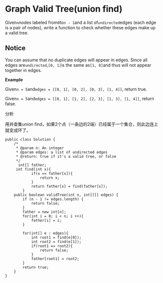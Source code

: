 # Graph Valid Tree\(union find\)

Given`n`nodes labeled from`0`to`n - 1`and a list of`undirected`edges \(each edge is a pair of nodes\), write a function to check whether these edges make up a valid tree.

## Notice

You can assume that no duplicate edges will appear in edges. Since all edges are`undirected`,`[0, 1]`is the same as`[1, 0]`and thus will not appear together in edges.

**Example**

Given`n = 5`and`edges = [[0, 1], [0, 2], [0, 3], [1, 4]]`, return true.

Given`n = 5`and`edges = [[0, 1], [1, 2], [2, 3], [1, 3], [1, 4]]`, return false.

分析

用并查集union find，如果2个点（一条边的2端）已经属于一个集合，则此边连上就变成环了。

```text
public class Solution {
    /*
     * @param n: An integer
     * @param edges: a list of undirected edges
     * @return: true if it's a valid tree, or false
     */
      int[] father;
     int find(int x){
            if(x == father[x]){
                return x;
            }
            return father[x] = find(father[x]);
        }
    public boolean validTree(int n, int[][] edges) {
        if (n - 1 != edges.length) {
            return false;
        }
        father = new int[n];
        for(int i = 0; i < n; i ++){
            father[i] = i;
        }

        for(int[] e : edges){
            int root1 = find(e[0]);
            int root2 = find(e[1]);
            if(root1 == root2){
                return false;
            }
            father[root1] = root2;
        }
        return true;
    }
}
```

